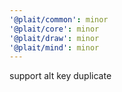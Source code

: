 ```yaml
---
'@plait/common': minor
'@plait/core': minor
'@plait/draw': minor
'@plait/mind': minor
---
```


support alt key duplicate
